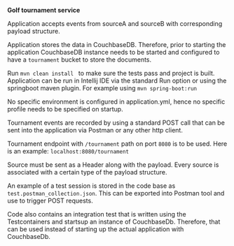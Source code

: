 **Golf tournament service**

Application accepts events from sourceA and sourceB with corresponding payload structure. 

Application stores the data in CouchbaseDB. Therefore, prior to starting the application CouchbaseDB instance needs 
to be started and configured to have a `tournament` bucket to store the documents.

Run `mvn clean install ` to make sure the tests pass and project is built.
Application can be run in Intellij IDE via the standard Run option or using the springboot maven plugin.
For example using `mvn spring-boot:run`

No specific environment is configured in application.yml, hence no specific profile needs to be specified on startup.

Tournament events are recorded by using a standard POST call that can be sent into the application via Postman 
or any other http client.

Tournament endpoint with `/tournament` path on port `8080` is to be used. Here is an example: `localhost:8080/tournament`

Source must be sent as a Header along with the payload. Every source is associated with a certain type of the payload 
structure.
 
An example of a test session is stored in the code base as `test.postman_collection.json`. 
This can be exported into Postman tool and use to trigger POST requests.
 
Code also contains an integration test that is written using the Testcontainers and startsup an instance of CouchbaseDb.
Therefore, that can be used instead of starting up the actual application with CouchbaseDb.

